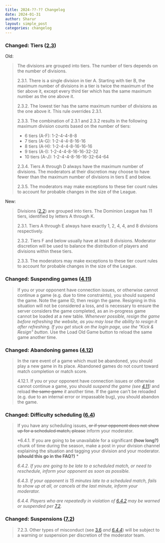 ```yaml
---
title: 2024-??-?? Changelog
date: 2024-01-31
author: Sharur
layout: simple_post
categories: changelog
---
```

### Changed: Tiers ([2.3](/rules#2.3))

Old: 

> The divisions are grouped into tiers. The number of tiers depends on the number of divisions.
>
> 2.3.1. There is a single division in tier A. Starting with tier B, the maximum number of divisions in a tier is twice the maximum of the tier above it, except every third tier which has the same maximum number as the one above it.
>
> 2.3.2. The lowest tier has the same maximum number of divisions as the one above it. This rule overrides 2.3.1.
>
> 2.3.3. The combination of 2.3.1 and 2.3.2 results in the following maximum division counts based on the number of tiers:
> 
> - 6 tiers (A-F): 1-2-4-4-8-8
> - 7 tiers (A-G): 1-2-4-4-8-16-16
> - 8 tiers (A-H): 1-2-4-4-8-16-16-16
> - 9 tiers (A-I): 1-2-4-4-8-16-16-32-32
> - 10 tiers (A-J): 1-2-4-4-8-16-16-32-64-64
>  
> <!-- --> 2.3.4. Tiers A through D always have the maximum number of divisions. The moderators at their discretion may choose to have fewer than the maximum number of divisions in tiers E and below.
>
> 2.3.5. The moderators may make exceptions to these tier count rules to account for probable changes in the size of the League.

New:

> Divisions ([2.2](/rules#2.2)) are grouped into tiers. The Dominion League has 11 tiers, identified by letters A through K.
> 
> 2.3.1. Tiers A through E always have exactly 1, 2, 4, 4, and 8 divisions respectively.
> 
> 2.3.2. Tiers F and below usually have at least 8 divisions. Moderator discretion will be used to balance the distribution of players and divisions within these tiers.
>
> 2.3.3. The moderators may make exceptions to these tier count rules to account for probable changes in the size of the League.

### Changed: Suspending games ([4.11](/rules#4.11))
> 
> If you or your opponent have connection issues, or otherwise cannot continue a game (e.g. due to time constraints), you should suspend the game. Note the game ID, then resign the game. Resigning in this situation will not be considered a loss, and is necessary to ensure the server considers the game completed, as an in-progress game cannot be loaded at a new table. *Whenever possible, resign the game before refreshing the website, as you may lose the ability to resign it after refreshing. If you get stuck on the login page, use the "Kick & Resign" button.* Use the Load Old Game button to reload the same game another time.

### Changed: Abandoning games ([4.12](/rules#4.12))

> In the rare event of a game which must be abandoned, you should play a new game in its place. Abandoned games do not count toward match completion or match score.
>
> 4.12.1. If you or your opponent have connection issues or otherwise cannot continue a game, you should *suspend the game (see [4.11](/rules#4.11))* and reload ~~the same game~~ *it* another time. If the game can't be reloaded (e.g. due to an internal error or impassable bug), you should abandon the game.

### Changed: Difficulty scheduling ([6.4](/rules#6.4))

> If you have any scheduling issues, ~~or if your opponent does not show up for a scheduled match, please~~ inform your moderator.
>
> *6.4.1. If you are going to be unavailable for a significant **(how long?)** chunk of time during the season, make a post in your division channel explaining the situation and tagging your division and your moderator. **(should this go in the FAQ?)** *
>
> *6.4.2. If you are going to be late to a scheduled match, or need to reschedule, inform your opponent as soon as possible.*
>
> *6.4.3. If your opponent is 15 minutes late to a scheduled match, fails to show up at all, or cancels at the last minute, inform your moderator.*
>
> *6.4.4. Players who are repeatedly in violation of [6.4.2](/rules#6.4.2) may be warned or suspended per [7.2](/rules#7.2).*

### Changed: Suspensions ([7.2](/rules#7.2))

> 7.2.3. Other types of misconduct (see [3.6](/rules#3.6) *and [6.4.4](/rules#6.4.4)*) will be subject to a warning or suspension per discretion of the moderator team.